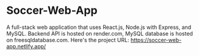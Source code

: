 # Soccer-Web-App
A full-stack web application that uses React.js, Node.js with Express, and MySQL. Backend API is hosted on render.com, MySQL database is hosted on freesqldatabase.com. Here's the project URL: https://soccer-web-app.netlify.app/
